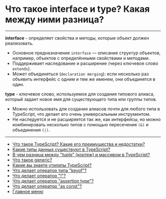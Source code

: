 # Что такое interface и type? Какая между ними разница?

---

**interface** - определяет свойства и методы, которые объект должен реализовать.

- Основное предназначение `interface` — описание структур объектов, например, объектов с определёнными свойствами и методами.
- Поддерживает наследование и расширение (через ключевое слово `extends`).
- Может объединяться (`declaration merging`): если несколько раз объявить интерфейс с одним и тем же именем, они объединятся в один.

**type** - ключевое слово, используемое для создания типового алиаса, который задает новое имя для существующего типа или группы типов.

- Можно использовать для создания алиасов почти для любого типа в TypeScript, что делает его очень универсальным инструментом.
- Не наследуется и не расширяется так же, как интерфейсы, но можно комбинировать несколько типов с помощью пересечения `(&)` и объединения `(|)`.

---

- [Что такое TypeScript? Какие его преимущества и недостатки?](./typeScriptIs.md)
- [Какие типы данных существуют в TypeScript?](./types.md)
- [В чем разница между "tuple" (кортеж) и массивом в TypeScript?](./tupleArray.md)
- [Что такое generic?](./generic.md)
- [Какие вы знаете утилиты TypeScript?](./utils.md)
- [Что делает oператор типа "keyof"?](./keyofType.md)
- [Что делает оператор "!"?](./nonNullAssertionOperator.md)
- [Что делает оператор "assertion type"?](./assertionType.md)
- [Что делает оператор "as const"?](./const.md)
- [Главное меню](../README.md)
